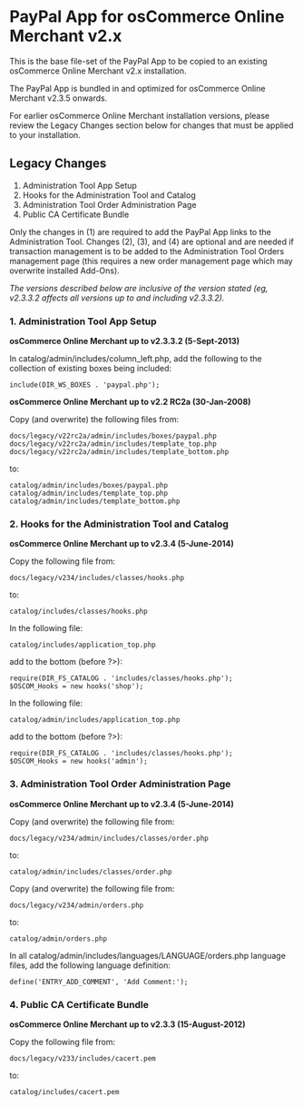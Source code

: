 # PayPal App for osCommerce Online Merchant v2.x

This is the base file-set of the PayPal App to be copied to an existing osCommerce Online Merchant v2.x installation.

The PayPal App is bundled in and optimized for osCommerce Online Merchant v2.3.5 onwards.

For earlier osCommerce Online Merchant installation versions, please review the Legacy Changes section below for changes that must be applied to your installation.

## Legacy Changes

1. Administration Tool App Setup
2. Hooks for the Administration Tool and Catalog
3. Administration Tool Order Administration Page
4. Public CA Certificate Bundle

Only the changes in (1) are required to add the PayPal App links to the Administration Tool. Changes (2), (3), and (4) are optional and are needed if transaction management is to be added to the Administration Tool Orders management page (this requires a new order management page which may overwrite installed Add-Ons).

_The versions described below are inclusive of the version stated (eg, v2.3.3.2 affects all versions up to and including v2.3.3.2)._

### 1. Administration Tool App Setup

**osCommerce Online Merchant up to v2.3.3.2 (5-Sept-2013)**

In catalog/admin/includes/column_left.php, add the following to the collection of existing boxes being included:

    include(DIR_WS_BOXES . 'paypal.php');

**osCommerce Online Merchant up to v2.2 RC2a (30-Jan-2008)**

Copy (and overwrite) the following files from:

    docs/legacy/v22rc2a/admin/includes/boxes/paypal.php
    docs/legacy/v22rc2a/admin/includes/template_top.php
    docs/legacy/v22rc2a/admin/includes/template_bottom.php

to:

    catalog/admin/includes/boxes/paypal.php
    catalog/admin/includes/template_top.php
    catalog/admin/includes/template_bottom.php

### 2. Hooks for the Administration Tool and Catalog

**osCommerce Online Merchant up to v2.3.4 (5-June-2014)**

Copy the following file from:

    docs/legacy/v234/includes/classes/hooks.php

to:

    catalog/includes/classes/hooks.php

In the following file:

    catalog/includes/application_top.php

add to the bottom (before ?>):

    require(DIR_FS_CATALOG . 'includes/classes/hooks.php');
    $OSCOM_Hooks = new hooks('shop');

In the following file:

    catalog/admin/includes/application_top.php

add to the bottom (before ?>):

    require(DIR_FS_CATALOG . 'includes/classes/hooks.php');
    $OSCOM_Hooks = new hooks('admin');

### 3. Administration Tool Order Administration Page

**osCommerce Online Merchant up to v2.3.4 (5-June-2014)**

Copy (and overwrite) the following file from:

    docs/legacy/v234/admin/includes/classes/order.php

to:

    catalog/admin/includes/classes/order.php

Copy (and overwrite) the following file from:

    docs/legacy/v234/admin/orders.php

to:

    catalog/admin/orders.php

In all catalog/admin/includes/languages/LANGUAGE/orders.php language files, add the following language definition:

    define('ENTRY_ADD_COMMENT', 'Add Comment:');

### 4. Public CA Certificate Bundle

**osCommerce Online Merchant up to v2.3.3 (15-August-2012)**

Copy the following file from:

    docs/legacy/v233/includes/cacert.pem

to:

    catalog/includes/cacert.pem
